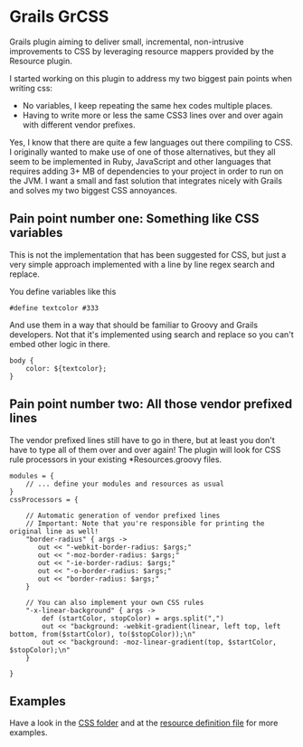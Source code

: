Grails GrCSS
=============

Grails plugin aiming to deliver small, incremental, non-intrusive improvements to CSS by leveraging resource mappers provided by the Resource plugin.

I started working on this plugin to address my two biggest pain points when writing css:

 * No variables, I keep repeating the same hex codes multiple places.
 * Having to write more or less the same CSS3 lines over and over again with different vendor prefixes.  

Yes, I know that there are quite a few languages out there compiling to CSS. I originally wanted to make use of one of those alternatives, but they all seem to be implemented in Ruby, JavaScript and other languages that requires adding 3+ MB of dependencies to your project in order to run on the JVM. I want a small and fast solution that integrates nicely with Grails and solves my two biggest CSS annoyances.

Pain point number one: Something like CSS variables
-------------------------------------------------
This is not the implementation that has been suggested for CSS, but just a very simple approach implemented with a line by line regex search and replace. 

You define variables like this

    #define textcolor #333

And use them in a way that should be familiar to Groovy and Grails developers. Not that it's implemented using search and replace so you can't embed other logic in there. 

    body {
        color: ${textcolor};
    }

Pain point number two: All those vendor prefixed lines
-------------------------------------------------------------------------------
The vendor prefixed lines still have to go in there, but at least you don't have to type all of them over and over again! The plugin will look for CSS rule processors in your existing *Resources.groovy files. 

    modules = {
        // ... define your modules and resources as usual
    }
    cssProcessors = {
            
        // Automatic generation of vendor prefixed lines
        // Important: Note that you're responsible for printing the original line as well! 
        "border-radius" { args ->
           out << "-webkit-border-radius: $args;"
           out << "-moz-border-radius: $args;"
           out << "-ie-border-radius: $args;"
           out << "-o-border-radius: $args;"
           out << "border-radius: $args;"
        }
        
        // You can also implement your own CSS rules
        "-x-linear-background" { args ->
            def (startColor, stopColor) = args.split(",")
            out << "background: -webkit-gradient(linear, left top, left bottom, from($startColor), to($stopColor));\n"
            out << "background: -moz-linear-gradient(top, $startColor, $stopColor);\n"
        }
       
    }

Examples
------------------
Have a look in the [CSS folder](https://github.com/kimble/grails-gr-css/tree/master/web-app/css) and at the [resource definition file](https://github.com/kimble/grails-gr-css/blob/master/grails-app/conf/testResources.groovy) for more examples. 